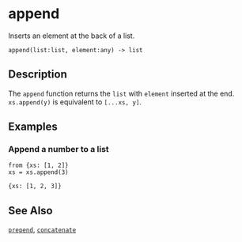 # append

Inserts an element at the back of a list.

```tql
append(list:list, element:any) -> list
```

## Description

The `append` function returns the `list` with `element` inserted at the end.
`xs.append(y)` is equivalent to `[...xs, y]`.

## Examples

### Append a number to a list

```tql
from {xs: [1, 2]}
xs = xs.append(3)
```

```tql
{xs: [1, 2, 3]}
```

## See Also

[`prepend`](prepend.md), [`concatenate`](concatenate.md)

